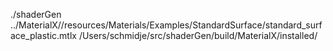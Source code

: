 ./shaderGen ../MaterialX//resources/Materials/Examples/StandardSurface/standard_surface_plastic.mtlx /Users/schmidje/src/shaderGen/build/MaterialX/installed/
